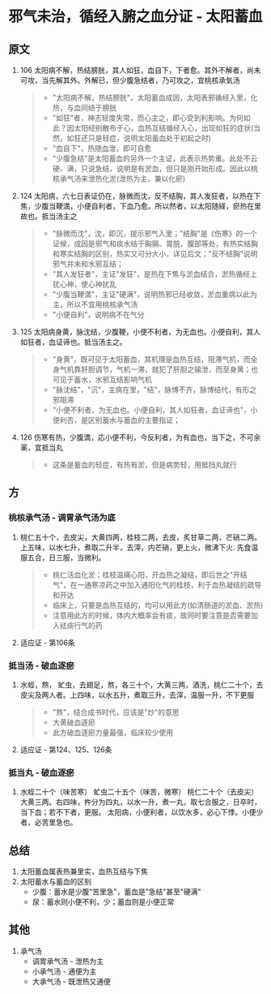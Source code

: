 # 邪气未治，循经入腑之血分证 - 太阳蓄血
## 原文
1. 106 太阳病不解，热结膀胱，其人如狂，血自下，下者愈。其外不解者，尚未可攻，当先解其外。外解已，但少腹急结者，乃可攻之，宜桃核承気汤
    > * "太阳病不解，热结膀胱"，太阳蓄血成因，太阳表邪循经入里，化热，与血同结于膀胱
    > * "如狂"者，神志轻度失常，而心主之，即心受到利影响。为何如此？因太阳经别散布于心，血热互结循经入心，出现如狂的症状(当然，如狂还只是轻症，说明太阳蓄血处于初起之时)
    > * "血自下"，热随血泄，即可自愈
    > * "少腹急结"是太阳蓄血的另外一个主证，此表示热势重。此处不云硬、满，只说急结，说明是有淤血，但只是刚开始形成。因此以桃核承气汤来泄热化淤(泄热为主，兼以化瘀)
2. 124 太阳病，六七日表证仍在，脉微而沈，反不结胸，其人发狂者，以热在下焦，少腹当鞕満，小便自利者，下血乃愈。所以然者，以太阳随経，瘀热在里故也。抵当汤主之
    > * "脉微而沈"，沈，即沉，提示邪气入里；"结胸"是《伤寒》的一个证候，成因是邪气和痰水结于胸膈、胃脘、腹部等处，有热实结胸和寒实结胸的区别，热实又可分大小，详见后文；"反不结胸"说明邪气并未和水邪互结；
    > * "其人发狂者"，主证"发狂"，是热在下焦与淤血结合，淤热循经上扰心神，使心神扰乱
    > * "少腹当鞕満"，主证"硬满"，说明热邪已经收敛，淤血重病以此为主，所以不宜用桃核承气汤
    > * "小便自利"，说明病不在气分
2. 125 太阳病身黄，脉沈结，少腹鞕，小便不利者，为无血也。小便自利，其人如狂者，血证谛也。抵当汤主之。
    > * "身黄"，既可见于太阳蓄血，其机理是血热互结，阻滞气机，而全身气机靠肝胆调节，气机一滞，就犯了肝胆之输泄，而至身黄；也可见于蓄水，水邪互结影响气机
    > * "脉沈结"，"沉"，主病在里，"结"，脉博不齐，脉博结代，有形之邪阻滞
    > * "小便不利者，为无血也。小便自利，其人如狂者，血证谛也"，小便利否，是区别蓄水与蓄血的主要指证；
3. 126 伤寒有热，少腹満，応小便不利，今反利者，为有血也，当下之，不可余薬，宜抵当丸
    > * 这条是蓄血的轻症，有热有淤，但是病势轻，用抵挡丸就行


## 方
### 桃核承气汤 - 调胃承气汤为底
1. 桃仁五十个，去皮尖，大黄四两，桂枝二两，去皮，炙甘草二两，芒硝二两。上五味，以水七升，煮取二升半，去滓，内芒硝，更上火，微沸下火. 先食温服五合，日三服，当微利。
    > * 桃仁活血化淤；桂枝温痛心阳，开血热之凝结，即后世之"开结气"，在一通寒凉药之中加入通阳化气的桂枝，利于血热凝结的疏导和开达
    > * 临床上，只要是血热互结的，均可以用此方(如清肠道的淤血、淤热)
    > * 注意用此方的时候，体内大概率会有痰，故同时要注意是否需要加入祛痰行气的药
2. 适应证 - 第106条

### 抵当汤 - 破血逐瘀
1. 水蛭，熬， 虻虫，去翅足，熬，各三十个，大黄三两，酒洗，桃仁二十个，去皮尖及两人者。上四味，以水五升，煮取三升，去滓，温服一升，不下更服
    > * "熬"，结合成书时代，应该是"炒"的意思
    > * 大黄破血逐瘀
    > * 此方破血逐瘀力量最强，临床较少使用
2. 适应证 - 第124、125、126条

### 抵当丸 - 破血逐瘀
1.  水蛭二十个（味苦寒） 虻虫二十五个（味苦，微寒） 桃仁二十个（去皮尖） 大黄三两。右四味，杵分为四丸，以水一升，煮一丸，取七合服之，日卒时，当下血；若不下者，更服。 太阳病，小便利者，以饮水多，必心下悸。小便少者，必苦里急也。
   
## 总结
1. 太阳蓄血属表热兼里实，血热互结与下焦
2. 太阳蓄水与蓄血的区别
   * 少腹：蓄水是少腹"苦里急"，蓄血是"急结"甚至"硬满"
   * 尿：蓄水则小便不利，少；蓄血则是小便正常

## 其他
1. 承气汤
   * 调胃承气汤 - 泄热为主
   * 小承气汤 - 通便为主
   * 大承气汤 - 既泄热又通便
